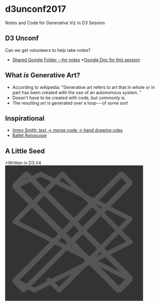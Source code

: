 # d3unconf2017
Notes and Code for Generative Viz in D3 Session

## D3 Unconf
Can we get volunteers to help take notes?
* [Shared Google Folder --for notes](https://drive.google.com/drive/u/0/folders/0B7rKrg7AOwYMLVhVU1FDeUVEY2c)
	*[Google Doc for this session](https://docs.google.com/document/d/1PrVLJ7gNen_a2aoPJTnWoOLqrtYj_YaBvVL4v2nXVQQ/edit)

## What *is* Generative Art?
* According to wikipedia: "Generative art refers to art that in whole or in part has been created with the use of an autonomous system. "
* Doesn't have to be created with code, but commonly is.
* The resulting art is generated over a loop---of some sort

## Inspirational

* [Immy Smith: text -> morse code -> hand drawing rules ](https://twitter.com/DrImmySmith/status/908595731048656896)
* [Ballet Rotoscope](https://www.youtube.com/watch?v=yzJk6ww3LD0)



## A Little Seed 
*Written in D3.V4
![](https://github.com/KristinHenry/d3unconf2017/blob/master/drawing.jpg)